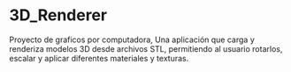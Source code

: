 # 3D_Renderer
Proyecto de graficos por computadora, Una aplicación que carga y renderiza modelos 3D desde archivos STL, permitiendo al usuario rotarlos, escalar y aplicar diferentes materiales y texturas.
